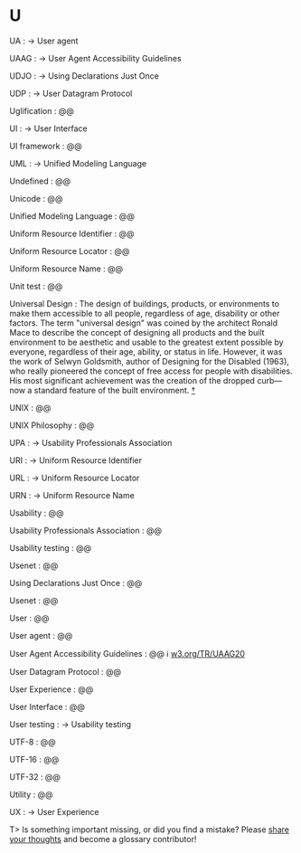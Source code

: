 # U

UA
: → User agent

UAAG
: → User Agent Accessibility Guidelines

UDJO
: → Using Declarations Just Once

UDP
: → User Datagram Protocol

Uglification
: @@

UI
: → User Interface

UI framework
: @@

UML
: → Unified Modeling Language

Undefined
: @@

Unicode
: @@

Unified Modeling Language
: @@

Uniform Resource Identifier
: @@

Uniform Resource Locator
: @@

Uniform Resource Name
: @@

Unit test
: @@

Universal Design
: The design of buildings, products, or environments to make them accessible to all people, regardless of age, disability or other factors. The term "universal design" was coined by the architect Ronald Mace to describe the concept of designing all products and the built environment to be aesthetic and usable to the greatest extent possible by everyone, regardless of their age, ability, or status in life. However, it was the work of Selwyn Goldsmith, author of Designing for the Disabled (1963), who really pioneered the concept of free access for people with disabilities. His most significant achievement was the creation of the dropped curb—now a standard feature of the built environment.&nbsp;[†](#w-universal-design)

UNIX
: @@

UNIX Philosophy
: @@

UPA
: → Usability Professionals Association

URI
: → Uniform Resource Identifier

URL
: → Uniform Resource Locator

URN
: → Uniform Resource Name

Usability
: @@

Usability Professionals Association
: @@

Usability testing
: @@

Usenet
: @@

Using Declarations Just Once
: @@

Usenet
: @@

User
: @@

User agent
: @@

User Agent Accessibility Guidelines
: @@ ℹ︎&nbsp;[w3.org/TR/UAAG20](https://www.w3.org/TR/UAAG20/)

User Datagram Protocol
: @@

User Experience
: @@

User Interface
: @@

User testing
: → Usability testing

UTF-8
: @@

UTF-16
: @@

UTF-32
: @@

Utility
: @@

UX
: → User Experience

T> Is something important missing, or did you find a mistake? Please [share your thoughts](https://github.com/j9t/web-development-glossary/blob/master/manuscript/u.md) and become a glossary&nbsp;contributor!